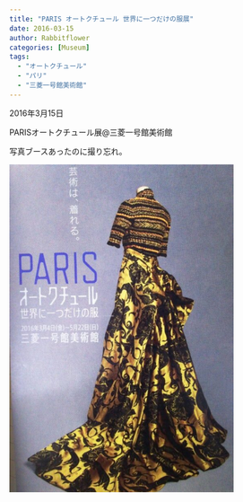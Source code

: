 ```yaml
---
title: "PARIS オートクチュール 世界に一つだけの服展"
date: 2016-03-15
author: Rabbitflower
categories: [Museum]
tags: 
  - "オートクチュール"
  - "パリ"
  - "三菱一号館美術館"
---
```


2016年3月15日

PARISオートクチュール展@三菱一号館美術館

写真ブースあったのに撮り忘れ。

<img src="/assets/images/museum/2016-03-15-Hautecouture-1/images/image-79.jpg"  width="400px">
